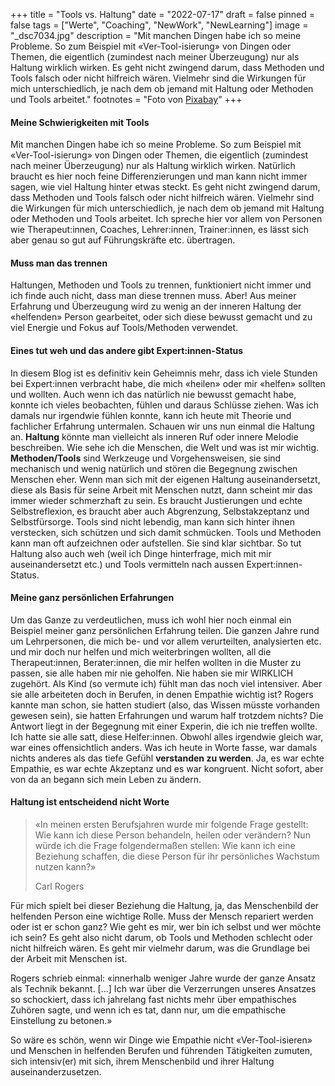 +++
title = "Tools vs. Haltung"
date = "2022-07-17"
draft = false
pinned = false
tags = ["Werte", "Coaching", "NewWork", "NewLearning"]
image = "_dsc7034.jpg"
description = "Mit manchen Dingen habe ich so meine Probleme. So zum Beispiel mit «Ver-Tool-isierung» von Dingen oder Themen, die eigentlich (zumindest nach meiner Überzeugung) nur als Haltung wirklich wirken. Es geht nicht zwingend darum, dass Methoden und Tools falsch oder nicht hilfreich wären. Vielmehr sind die Wirkungen für mich unterschiedlich, je nach dem ob jemand mit Haltung oder Methoden und Tools arbeitet."
footnotes = "Foto von [Pixabay](<Foto von Pixabay: https://www.pexels.com/de-de/foto/zwei-leute-die-auf-pier-gehen-220836/>)"
+++
#### Meine Schwierigkeiten mit Tools

Mit manchen Dingen habe ich so meine Probleme. So zum Beispiel mit «Ver-Tool-isierung» von Dingen oder Themen, die eigentlich (zumindest nach meiner Überzeugung) nur als Haltung wirklich wirken. Natürlich braucht es hier noch feine Differenzierungen und man kann nicht immer sagen, wie viel Haltung hinter etwas steckt. Es geht nicht zwingend darum, dass Methoden und Tools falsch oder nicht hilfreich wären. Vielmehr sind die Wirkungen für mich unterschiedlich, je nach dem ob jemand mit Haltung oder Methoden und Tools arbeitet. Ich spreche hier vor allem von Personen wie Therapeut:innen, Coaches, Lehrer:innen, Trainer:innen, es lässt sich aber genau so gut auf Führungskräfte etc. übertragen. 

#### Muss man das trennen

Haltungen, Methoden und Tools zu trennen, funktioniert nicht immer und ich finde auch nicht, dass man diese trennen muss. Aber! Aus meiner Erfahrung und Überzeugung wird zu wenig an der inneren Haltung der «helfenden» Person gearbeitet, oder sich diese bewusst gemacht und zu viel Energie und Fokus auf Tools/Methoden verwendet. 

#### Eines tut weh und das andere gibt Expert:innen-Status

In diesem Blog ist es definitiv kein Geheimnis mehr, dass ich viele Stunden bei Expert:innen verbracht habe, die mich «heilen» oder mir «helfen» sollten und wollten. Auch wenn ich das natürlich nie bewusst gemacht habe, konnte ich vieles beobachten, fühlen und daraus Schlüsse ziehen. Was ich damals nur irgendwie fühlen konnte, kann ich heute mit Theorie und fachlicher Erfahrung untermalen. Schauen wir uns nun einmal die Haltung an. **Haltung** könnte man vielleicht als inneren Ruf oder innere Melodie beschreiben. Wie sehe ich die Menschen, die Welt und was ist mir wichtig. **Methoden/Tools** sind Werkzeuge und Vorgehensweisen, sie sind mechanisch und wenig natürlich und stören die Begegnung zwischen Menschen eher. Wenn man sich mit der eigenen Haltung auseinandersetzt, diese als Basis für seine Arbeit mit Menschen nutzt, dann scheint mir das immer wieder schmerzhaft zu sein. Es braucht Justierungen und echte Selbstreflexion, es braucht aber auch Abgrenzung, Selbstakzeptanz und Selbstfürsorge. Tools sind nicht lebendig, man kann sich hinter ihnen verstecken, sich schützen und sich damit schmücken. Tools und Methoden kann man oft aufzeichnen oder aufstellen. Sie sind klar sichtbar. So tut Haltung also auch weh (weil ich Dinge hinterfrage, mich mit mir auseinandersetzt etc.) und Tools vermitteln nach aussen Expert:innen-Status. 

#### Meine ganz persönlichen Erfahrungen

Um das Ganze zu verdeutlichen, muss ich wohl hier noch einmal ein Beispiel meiner ganz persönlichen Erfahrung teilen. Die ganzen Jahre rund um Lehrpersonen, die mich be- und vor allem verurteilten, analysierten etc. und mir doch nur helfen und mich weiterbringen wollten, all die Therapeut:innen, Berater:innen, die mir helfen wollten in die Muster zu passen, sie alle haben mir nie geholfen. Nie haben sie mir WIRKLICH zugehört. Als Kind (so vermute ich) fühlt man das noch viel intensiver. Aber sie alle arbeiteten doch in Berufen, in denen Empathie wichtig ist? Rogers kannte man schon, sie hatten studiert (also, das Wissen müsste vorhanden gewesen sein), sie hatten Erfahrungen und warum half trotzdem nichts? Die Antwort liegt in der Begegnung mit einer Experin, die ich nie treffen wollte. Ich hatte sie alle satt, diese Helfer:innen. Obwohl alles irgendwie gleich war, war eines offensichtlich anders. Was ich heute in Worte fasse, war damals nichts anderes als das tiefe Gefühl **verstanden zu werden**. Ja, es war echte Empathie, es war echte Akzeptanz und es war kongruent. Nicht sofort, aber von da an begann sich mein Leben zu ändern. 

#### Haltung ist entscheidend nicht Worte

> «In meinen ersten Berufsjahren wurde mir folgende Frage gestellt: Wie kann ich diese Person behandeln, heilen oder verändern? Nun würde ich die Frage folgendermaßen stellen: Wie kann ich eine Beziehung schaffen, die diese Person für ihr persönliches Wachstum nutzen kann?» 
>
> Carl Rogers

Für mich spielt bei dieser Beziehung die Haltung, ja, das Menschenbild der helfenden Person eine wichtige Rolle. Muss der Mensch repariert werden oder ist er schon ganz? Wie geht es mir, wer bin ich selbst und wer möchte ich sein? Es geht also nicht darum, ob Tools und Methoden schlecht oder nicht hilfreich wären. Es geht mir vielmehr darum, was die Grundlage bei der Arbeit mit Menschen ist. 

Rogers schrieb einmal: «innerhalb weniger Jahre wurde der ganze Ansatz als Technik bekannt. \[...] Ich war über die Verzerrungen unseres Ansatzes so schockiert, dass ich jahrelang fast nichts mehr über empathisches Zuhören sagte, und wenn ich es tat, dann nur, um die empathische Einstellung zu betonen.»

So wäre es schön, wenn wir Dinge wie Empathie nicht «Ver-Tool-isieren» und Menschen in helfenden Berufen und führenden Tätigkeiten zumuten, sich intensiv(er) mit sich, ihrem Menschenbild und ihrer Haltung auseinanderzusetzen.